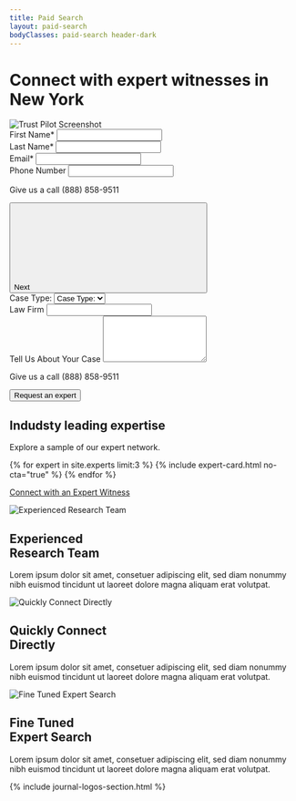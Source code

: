 ```yaml
---
title: Paid Search
layout: paid-search
bodyClasses: paid-search header-dark
---
```


<div class="page-header angled parallax-image-container -blue-dark">
  <div class="overflow-wrap">
    <div class="header-background parallax-image" style="background-image:url('/dist/images/paid-search-banner.jpg');"></div>
    <div class="site-wrapper grid">
      <div class="header-text">
        <div class="-inner">
          <h1 class="title">Connect with expert witnesses in New York</h1>
          <div class="trust-pilot-module">
              <img src="/dist/images/trustpilot-paid-search-screenshot.jpg" alt="Trust Pilot Screenshot">
          </div>
          <form action="#" id="expert-connect-form" class="multi-step">
            <div class="form-step">
                <div class="input-wrap">
                  <label for="name-first">First Name*</label>
                  <input id="name-first" type="text" required>
                </div>
                <div class="input-wrap">
                  <label for="name-last">Last Name*</label>
                  <input id="name-last" type="text" required>
                </div>
                <div class="input-wrap">
                  <label for="email">Email*</label>
                  <input id="email" type="email" required>
                </div>
                <div class="input-wrap">
                  <label for="number">Phone Number</label>
                  <input id="number" type="tel">
                </div>
                <p class="form-para">Give us a call (888) 858-9511</p>
                <div class="form-cta">
                    <button class="form-next button -teal">Next <svg class="button-icon -right icon-arrow-right" aria-hidden="true" role="presentation"><use xlink:href="#icon-arrow-right"/></svg></button>
                </div>
            </div>
            <div class="form-step">
                <div class="input-wrap select-wrap">
                    <label for="caseType">Case Type:</label>
                    <select name="caseType" id="caseType">
                        <option value="null">Case Type:</option>
                        <option value="one">One</option>
                        <option value="two">Two</option>
                        <option value="three">Three</option>
                    </select>
                </div>
                <div class="input-wrap">
                    <label for="lawFirm">Law Firm</label>
                    <input id="lawFirm" name="lawFirm" type="text">
                </div>
                <div class="input-wrap">
                    <label for="message">Tell Us About Your Case</label>
                    <textarea id="message" rows="5"></textarea>
                </div>
              <p class="form-para">Give us a call (888) 858-9511</p>
              <div class="form-cta">
                <button class="submit button -teal" type="submit">Request an expert</button>
              </div>
            </div>
          </form>
        </div>
      </div>
    </div>
  </div>
</div>

<div class="section witnesses-section padded-bottom">
  <div class="site-wrapper">
    <div class="section-content">    
        <h2 class="section-title">Indudsty leading expertise</h2>
        <p>Explore a sample of our expert network.</p>
    </div>
    <div class="card-grid">
      {% for expert in site.experts limit:3 %}
        {% include expert-card.html no-cta="true" %}
      {% endfor %}
    </div>
    <p class="section-cta">
        <a href="#" class="button">Connect with an Expert Witness</a>  
    </p>
  </div>
</div>

<div class="section">
    <div class="site-wrapper">
        <div class="section-content">
            <div class="module-item-showcase">
                <div class="item col-md-1-2 col-lg-1-3">
                    <div class="-inner">                    
                        <div class="item-image">
                            <img src="/dist/images/experienced-research-team.svg" alt="Experienced Research Team">
                        </div>
                        <h2 class="item-title">Experienced<br> Research Team</h2>
                        <p class="item-text">Lorem ipsum dolor sit amet, consetuer adipiscing elit, sed diam nonummy nibh euismod tincidunt ut laoreet dolore magna aliquam erat volutpat.</p>
                    </div>
                </div>
                <div class="item col-md-1-2 col-lg-1-3">
                    <div class="-inner">                    
                        <div class="item-image">
                            <img src="/dist/images/quickly-connect-directly.svg" alt="Quickly Connect Directly">
                        </div>
                        <h2 class="item-title">Quickly Connect<br> Directly</h2>
                        <p class="item-text">Lorem ipsum dolor sit amet, consetuer adipiscing elit, sed diam nonummy nibh euismod tincidunt ut laoreet dolore magna aliquam erat volutpat.</p>
                    </div>
                </div>
                <div class="item col-md-1-2 col-lg-1-3">
                    <div class="-inner">                    
                        <div class="item-image">
                            <img src="/dist/images/fine-tuned-expert-search.svg" alt="Fine Tuned Expert Search">
                        </div>
                        <h2 class="item-title">Fine Tuned<br> Expert Search</h2>
                        <p class="item-text">Lorem ipsum dolor sit amet, consetuer adipiscing elit, sed diam nonummy nibh euismod tincidunt ut laoreet dolore magna aliquam erat volutpat.</p>
                    </div>
                </div>
            </div>
        </div>
    </div>
</div>

{% include journal-logos-section.html %}